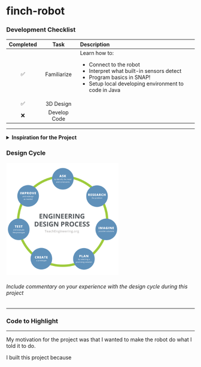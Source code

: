 # finch-robot

### Development Checklist

| Completed | Task         | Description |
|:---------:| :-----------:|:------------|
|    ✅     | Familiarize  | Learn how to: <ul><li>Connect to the robot</li><li>Interpret what built-in sensors detect</li><li>Program basics in SNAP!</li><li>Setup local developing environment to code in Java</li></ul>|
|    ✅     | 3D Design    |             |
|    ❌     | Develop Code |             |

---

<details>
<summary><strong>Inspiration for the Project</strong></summary>
-Seeing another robot doing something cool

</details>

### Design Cycle
<img src="design_cycle.png" alt="design cycle" width="300" height="300">

###### Include commentary on your experience with the design cycle during this project

---

### Code to Highlight


---

My motivation for the project was that I wanted to make the robot do what I told it to do.

I built this project because
